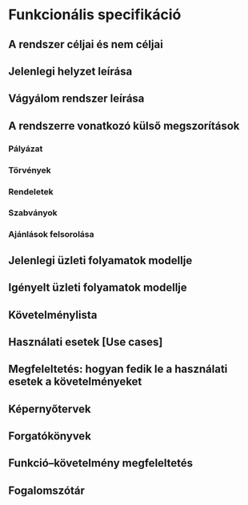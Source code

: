 # Funkcionális specifikáció

## A rendszer céljai és nem céljai

## Jelenlegi helyzet leírása

## Vágyálom rendszer leírása

## A rendszerre vonatkozó külső megszorítások
### Pályázat
### Törvények
### Rendeletek
### Szabványok
### Ajánlások felsorolása

## Jelenlegi üzleti folyamatok modellje

## Igényelt üzleti folyamatok modellje

## Követelménylista

## Használati esetek [Use cases]

## Megfeleltetés: hogyan fedik le a használati esetek a követelményeket

## Képernyőtervek

## Forgatókönyvek

## Funkció–követelmény megfeleltetés

## Fogalomszótár

